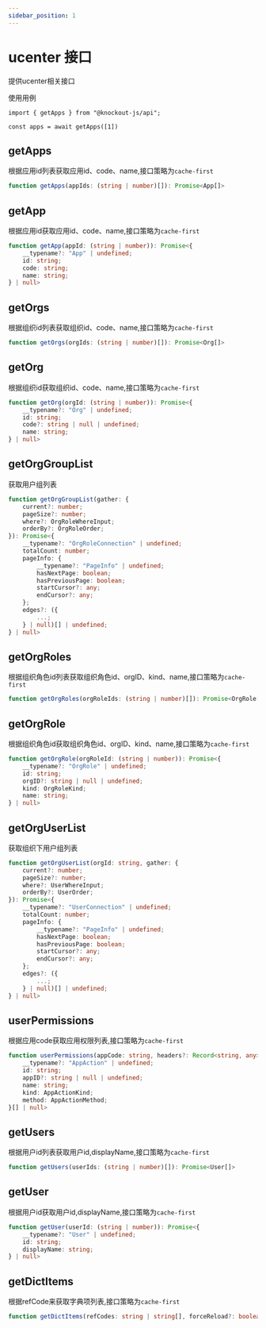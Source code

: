 ```yaml
---
sidebar_position: 1
---
```

# ucenter 接口

提供ucenter相关接口

使用用例

```tsx title=app.ts
import { getApps } from "@knockout-js/api";

const apps = await getApps([1])
```

## getApps

根据应用id列表获取应用id、code、name,接口策略为`cache-first`

```ts
function getApps(appIds: (string | number)[]): Promise<App[]>
```


## getApp

根据应用id获取应用id、code、name,接口策略为`cache-first`

```ts
function getApp(appId: (string | number)): Promise<{
    __typename?: "App" | undefined;
    id: string;
    code: string;
    name: string;
} | null>
```


## getOrgs

根据组织id列表获取组织id、code、name,接口策略为`cache-first`

```ts
function getOrgs(orgIds: (string | number)[]): Promise<Org[]>
```

## getOrg

根据组织id获取组织id、code、name,接口策略为`cache-first`


```ts
function getOrg(orgId: (string | number)): Promise<{
    __typename?: "Org" | undefined;
    id: string;
    code?: string | null | undefined;
    name: string;
} | null>
```


## getOrgGroupList

获取用户组列表


```ts
function getOrgGroupList(gather: {
    current?: number;
    pageSize?: number;
    where?: OrgRoleWhereInput;
    orderBy?: OrgRoleOrder;
}): Promise<{
    __typename?: "OrgRoleConnection" | undefined;
    totalCount: number;
    pageInfo: {
        __typename?: "PageInfo" | undefined;
        hasNextPage: boolean;
        hasPreviousPage: boolean;
        startCursor?: any;
        endCursor?: any;
    };
    edges?: ({
        ...;
    } | null)[] | undefined;
} | null>
```


## getOrgRoles

根据组织角色id列表获取组织角色id、orgID、kind、name,接口策略为`cache-first`

```ts
function getOrgRoles(orgRoleIds: (string | number)[]): Promise<OrgRole[]>
```


## getOrgRole

根据组织角色id获取组织角色id、orgID、kind、name,接口策略为`cache-first`

```ts
function getOrgRole(orgRoleId: (string | number)): Promise<{
    __typename?: "OrgRole" | undefined;
    id: string;
    orgID?: string | null | undefined;
    kind: OrgRoleKind;
    name: string;
} | null>
```


## getOrgUserList

获取组织下用户组列表


```ts
function getOrgUserList(orgId: string, gather: {
    current?: number;
    pageSize?: number;
    where?: UserWhereInput;
    orderBy?: UserOrder;
}): Promise<{
    __typename?: "UserConnection" | undefined;
    totalCount: number;
    pageInfo: {
        __typename?: "PageInfo" | undefined;
        hasNextPage: boolean;
        hasPreviousPage: boolean;
        startCursor?: any;
        endCursor?: any;
    };
    edges?: ({
        ...;
    } | null)[] | undefined;
} | null>
```


## userPermissions

根据应用code获取应用权限列表,接口策略为`cache-first`

```ts
function userPermissions(appCode: string, headers?: Record<string, any>): Promise<{
    __typename?: "AppAction" | undefined;
    id: string;
    appID?: string | null | undefined;
    name: string;
    kind: AppActionKind;
    method: AppActionMethod;
}[] | null>
```


## getUsers

根据用户id列表获取用户id,displayName,接口策略为`cache-first`

```ts
function getUsers(userIds: (string | number)[]): Promise<User[]>
```

## getUser

根据用户id获取用户id,displayName,接口策略为`cache-first`

```ts
function getUser(userId: (string | number)): Promise<{
    __typename?: "User" | undefined;
    id: string;
    displayName: string;
} | null>
```

## getDictItems

根据refCode来获取字典项列表,接口策略为`cache-first`


```ts
function getDictItems(refCodes: string | string[], forceReload?: boolean): Promise<AppDictItem[]>:AppDictItem[]
```

